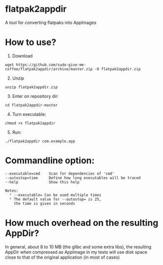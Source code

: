 # flatpak2appdir
A tool for converting flatpaks into AppImages

# How to use?

1. Download
```
wget https://github.com/sudo-give-me-coffee/flatpak2appdir/archive/master.zip -O flatpak2appdir.zip
```

2. Unzip
```
unzip flatpak2appdir.zip
```

3. Enter on repository dir:
```
cd flatpak2appdir-master
```


4. Turn executable:
```
chmod +x flatpak2appdir
```

5. Run:
```
./flatpak2appdir com.example.app
```

# Commandline option:

```
--executable=cmd    Scan for dependencies of 'cmd'
--autostop=time     Define how long executables will be traced
--help              Show this help

Notes:
  ¹ --executable= Can be used multiple times
  ² The default value for --autostop= is 25,
    the time is given in seconds
```

# How much overhead on the resulting AppDir?

In general, about 8 to 10 MB (the glibc and some extra libs), the resulting AppDir when compressed as AppImage in my tests will use disk space close to that of the original application (in most of cases)

